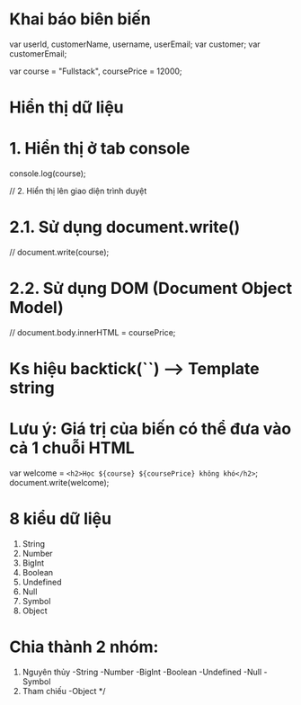 <!--
    Biến Variable
- Cú pháp trong lập trình cho phép lưu trữ dữ liệu
- Biến được lưu ở RAM
- Biến có thể đặt tên tùy ý theo nguyên tắc sau:
    + Chứa chữ thường, hoa, số, gạch dưới, $
    + Không được bắt đầu bằng số
    + Nên đặt tên biến theo quy tắc camelCase
    + Nên đặt tên biến tường minh
 -->

# Khai báo biên biến

var userId, customerName, username, userEmail;
var customer;
var customerEmail;

var course = "Fullstack",
coursePrice = 12000;

# Hiển thị dữ liệu

# 1. Hiển thị ở tab console

console.log(course);

// 2. Hiển thị lên giao diện trình duyệt

# 2.1. Sử dụng document.write()

// document.write(course);

# 2.2. Sử dụng DOM (Document Object Model)

// document.body.innerHTML = coursePrice;

# Ks hiệu backtick(``) --> Template string

# Lưu ý: Giá trị của biến có thể đưa vào cả 1 chuỗi HTML

var welcome = `<h2>Học ${course} ${coursePrice} không khó</h2>`;
document.write(welcome);

# 8 kiểu dữ liệu

1. String
2. Number
3. BigInt
4. Boolean
5. Undefined
6. Null
7. Symbol
8. Object

# Chia thành 2 nhóm:

1. Nguyên thủy
   -String
   -Number
   -BigInt
   -Boolean
   -Undefined
   -Null
   -Symbol
2. Tham chiếu
   -Object
   \*/
